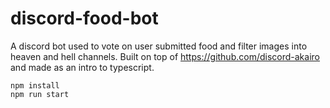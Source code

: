 # discord-food-bot
A discord bot used to vote on user submitted food and filter images into heaven and hell channels. Built on top of https://github.com/discord-akairo and made as an intro to typescript.

```
npm install
npm run start
```
